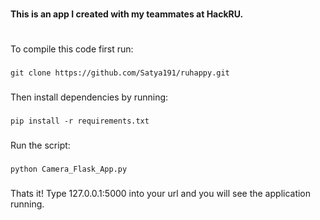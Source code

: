 #
**This is an app I created with my teammates at HackRU.**
#

###
To compile this code first run:
###

```
git clone https://github.com/Satya191/ruhappy.git
```

###
Then install dependencies by running:
###

```
pip install -r requirements.txt
```

###
Run the script:
###

```
python Camera_Flask_App.py
```

###
Thats it! Type 127.0.0.1:5000 into your url and you will see the application running.
###
